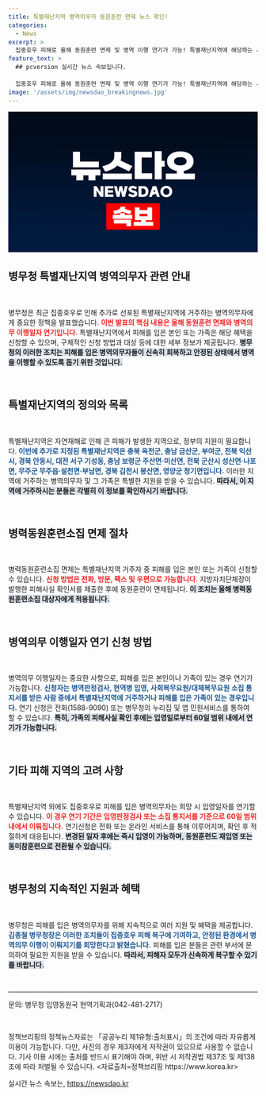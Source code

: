 ```yaml
---
title: 특별재난지역 병역의무자 동원훈련 면제 뉴스 확인!
categories:
  - News
excerpt: >
  집중호우 피해로 올해 동원훈련 면제 및 병역 이행 연기가 가능! 특별재난지역에 해당하는 시민들은 신청 방법과 조건을 알아두세요. 신속한 복구와 안정된 병역 이행을 위한 정부의 지원이 한 몫 할 것입니다.
feature_text: >
  ## pcversion 실시간 뉴스 속보입니다.

  집중호우 피해로 올해 동원훈련 면제 및 병역 이행 연기가 가능! 특별재난지역에 해당하는 시민들은 신청 방법과 조건을 알아두세요. 신속한 복구와 안정된 병역 이행을 위한 정부의 지원이 한 몫 할 것입니다.
image: '/assets/img/newsdao_breakingnews.jpg'
---
```


<p><img src="/assets/img/newsdao_breakingnews.jpg" alt="pcversion 속보" /></p>

<h2 data-ke-size="size26">병무청 특별재난지역 병역의무자 관련 안내</h2>

<p data-ke-size="size16">&nbsp;</p> 

<p>병무청은 최근 집중호우로 인해 추가로 선포된 특별재난지역에 거주하는 병역의무자에게 중요한 정책을 발표했습니다. <b><span style="color: #ee2323;">이번 발표의 핵심 내용은 올해 동원훈련 면제와 병역의무 이행일자 연기입니다.</span></b> 특별재난지역에서 피해를 입은 본인 또는 가족은 해당 혜택을 신청할 수 있으며, 구체적인 신청 방법과 대상 등에 대한 세부 정보가 제공됩니다. <b><span style="background-color: #21538527;">병무청의 이러한 조치는 피해를 입은 병역의무자들이 신속히 회복하고 안정된 상태에서 병역을 이행할 수 있도록 돕기 위한 것입니다.</span></b></p>

<p data-ke-size="size16">&nbsp;</p>

<h2 data-ke-size="size26">특별재난지역의 정의와 목록</h2>

<p data-ke-size="size16">&nbsp;</p> 

<p>특별재난지역은 자연재해로 인해 큰 피해가 발생한 지역으로, 정부의 지원이 필요합니다. <b><span style="color: #1a5490;">이번에 추가로 지정된 특별재난지역은 충북 옥천군, 충남 금산군, 부여군, 전북 익산시, 경북 안동시, 대전 서구 기성동, 충남 보령군 주산면·미산면, 전북 군산시 성산면·나포면, 무주군 무주읍·설천면·부남면, 경북 김천시 봉산면, 영양군 청기면입니다.</span></b> 이러한 지역에 거주하는 병역의무자 및 그 가족은 특별한 지원을 받을 수 있습니다. <b><span style="background-color: #21538527;">따라서, 이 지역에 거주하시는 분들은 각별히 이 정보를 확인하시기 바랍니다.</span></b> </p>

<p data-ke-size="size16">&nbsp;</p>

<h2 data-ke-size="size26">병력동원훈련소집 면제 절차</h2>

<p data-ke-size="size16">&nbsp;</p> 

<p>병력동원훈련소집 면제는 특별재난지역 거주자 중 피해를 입은 본인 또는 가족이 신청할 수 있습니다. <b><span style="color: #ee2323;">신청 방법은 전화, 방문, 팩스 및 우편으로 가능합니다.</span></b> 지방자치단체장이 발행한 피해사실 확인서를 제출한 후에 동원훈련이 면제됩니다. <b><span style="background-color: #21538527;">이 조치는 올해 병력동원훈련소집 대상자에게 적용됩니다.</span></b></p>

<p data-ke-size="size16">&nbsp;</p>

<h2 data-ke-size="size26">병역의무 이행일자 연기 신청 방법</h2>

<p data-ke-size="size16">&nbsp;</p> 

<p>병역의무 이행일자는 중요한 사항으로, 피해를 입은 본인이나 가족이 있는 경우 연기가 가능합니다. <b><span style="color: #1a5490;">신청자는 병역판정검사, 현역병 입영, 사회복무요원/대체복무요원 소집 통지서를 받은 사람 중에서 특별재난지역에 거주하거나 피해를 입은 가족이 있는 경우입니다.</span></b> 연기 신청은 전화(1588-9090) 또는 병무청의 누리집 및 앱 민원서비스를 통하여 할 수 있습니다. <b><span style="background-color: #21538527;">특히, 가족의 피해사실 확인 후에는 입영일로부터 60일 범위 내에서 연기가 가능합니다.</span></b></p>

<p data-ke-size="size16">&nbsp;</p>

<h2 data-ke-size="size26">기타 피해 지역의 고려 사항</h2>

<p data-ke-size="size16">&nbsp;</p> 

<p>특별재난지역 외에도 집중호우로 피해를 입은 병역의무자는 희망 시 입영일자를 연기할 수 있습니다. <b><span style="color: #ee2323;">이 경우 연기 기간은 입영판정검사 또는 소집 통지서를 기준으로 60일 범위 내에서 이뤄집니다.</span></b> 연기신청은 전화 또는 온라인 서비스를 통해 이루어지며, 확인 후 적절하게 대응됩니다. <b><span style="background-color: #21538527;">변경된 일자 후에는 즉시 입영이 가능하며, 동원훈련도 재입영 또는 동미참훈련으로 전환될 수 있습니다.</span></b></p>

<p data-ke-size="size16">&nbsp;</p>

<h2 data-ke-size="size26">병무청의 지속적인 지원과 혜택</h2>

<p data-ke-size="size16">&nbsp;</p> 

<p>병무청은 피해를 입은 병역의무자를 위해 지속적으로 여러 지원 및 혜택을 제공합니다. <b><span style="color: #1a5490;">김종철 병무청장은 이러한 조치들이 집중호우 피해 복구에 기여하고, 안정된 환경에서 병역의무 이행이 이뤄지기를 희망한다고 밝혔습니다.</span></b> 피해를 입은 분들은 관련 부서에 문의하여 필요한 지원을 받을 수 있습니다. <b><span style="background-color: #21538527;">따라서, 피해자 모두가 신속하게 복구할 수 있기를 바랍니다.</span></b></p>

<p data-ke-size="size16">&nbsp;</p>

<hr/>

<p>문의: 병무청 입영동원국 현역기획과(042-481-2717)</p>

<p data-ke-size="size16">&nbsp;</p>

<p>정책브리핑의 정책뉴스자료는 「공공누리 제1유형:출처표시」의 조건에 따라 자유롭게 이용이 가능합니다. 다만, 사진의 경우 제3자에게 저작권이 있으므로 사용할 수 없습니다. 기사 이용 시에는 출처를 반드시 표기해야 하며, 위반 시 저작권법 제37조 및 제138조에 따라 처벌될 수 있습니다. &lt;자료출처=정책브리핑 https://www.korea.kr></p>
실시간 뉴스 속보는, <a href="https://newsdao.kr" rel="dofollow">https://newsdao.kr</a>


